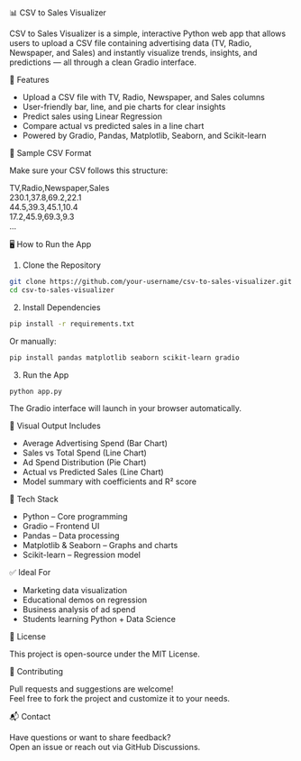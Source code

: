 📊 CSV to Sales Visualizer

CSV to Sales Visualizer is a simple, interactive Python web app that allows users to upload a CSV file containing advertising data (TV, Radio, Newspaper, and Sales) and instantly visualize trends, insights, and predictions — all through a clean Gradio interface.

🚀 Features

- Upload a CSV file with TV, Radio, Newspaper, and Sales columns
- User-friendly bar, line, and pie charts for clear insights
- Predict sales using Linear Regression
- Compare actual vs predicted sales in a line chart
- Powered by Gradio, Pandas, Matplotlib, Seaborn, and Scikit-learn

📁 Sample CSV Format

Make sure your CSV follows this structure:

TV,Radio,Newspaper,Sales  
230.1,37.8,69.2,22.1  
44.5,39.3,45.1,10.4  
17.2,45.9,69.3,9.3  
...

🖥️ How to Run the App

1. Clone the Repository
```bash
git clone https://github.com/your-username/csv-to-sales-visualizer.git
cd csv-to-sales-visualizer
```

2. Install Dependencies
```bash
pip install -r requirements.txt
```
Or manually:
```bash
pip install pandas matplotlib seaborn scikit-learn gradio
```

3. Run the App
```bash
python app.py
```

The Gradio interface will launch in your browser automatically.

📸 Visual Output Includes

- Average Advertising Spend (Bar Chart)
- Sales vs Total Spend (Line Chart)
- Ad Spend Distribution (Pie Chart)
- Actual vs Predicted Sales (Line Chart)
- Model summary with coefficients and R² score

🔧 Tech Stack

- Python – Core programming
- Gradio – Frontend UI
- Pandas – Data processing
- Matplotlib & Seaborn – Graphs and charts
- Scikit-learn – Regression model

✅ Ideal For

- Marketing data visualization
- Educational demos on regression
- Business analysis of ad spend
- Students learning Python + Data Science

📝 License

This project is open-source under the MIT License.

🤝 Contributing

Pull requests and suggestions are welcome!  
Feel free to fork the project and customize it to your needs.

📬 Contact

Have questions or want to share feedback?  
Open an issue or reach out via GitHub Discussions.

